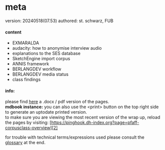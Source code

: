 # meta
version: 20240518(07.53)
authored: st. schwarz, FUB

#### content

- EXMARALDA
- audacity: how to anonymise interview audio
- explanations to the SES database
- SketchEngine import corpus
- ANNIS framework
- BERLANGDEV workflow
- BERLANGDEV media status
- class findings

#### info:
please find [here][1] a .docx / pdf version of the pages.  
**mdbook instance:** you can also use the \<print\> button on the top right side to generate an uptodate printed version.  
to make sure you are viewing the most recent version of the wrap up, reload the pages by visiting: [https://pinghook.dh-index.org?page=pfaff-corpusclass-overview][2]  

for trouble with technical terms/expressions used please consult the [glossary][3] at the end.

[1]:	https://esteeschwarz.github.io/HU-LX/pfaff_corpusclass-overview.docx
[2]:	https://pinghook.dh-index.org?page=pfaff-corpusclass-overview
[3]:	glossaryannex-on-a-funny-note.html#to-avoid-further-confusion